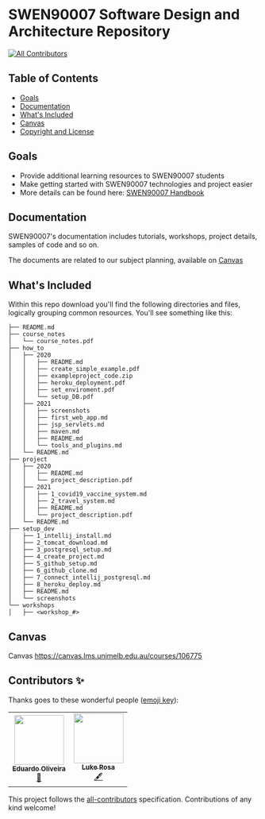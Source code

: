 # SWEN90007 Software Design and Architecture Repository 
<!-- ALL-CONTRIBUTORS-BADGE:START - Do not remove or modify this section -->
[![All Contributors](https://img.shields.io/badge/all_contributors-2-orange.svg?style=flat-square)](#contributors-)
<!-- ALL-CONTRIBUTORS-BADGE:END -->

## Table of Contents

- [Goals](#goals)
- [Documentation](#documentation)
- [What's Included](#whats-included)
- [Canvas](#canvas)
- [Copyright and License](#copyright-and-license)

## Goals

- Provide additional learning resources to SWEN90007 students
- Make getting started with SWEN90007 technologies and project easier
- More details can be found here: [SWEN90007 Handbook](https://handbook.unimelb.edu.au/2021/subjects/swen90007/print)

## Documentation

SWEN90007's documentation includes tutorials, workshops, project details, samples of code and so on.

The documents are related to our subject planning, available on [Canvas](https://canvas.lms.unimelb.edu.au/courses/106775)

## What's Included
Within this repo download you'll find the following directories and files, logically grouping common resources. You'll see something like this:
````
├── README.md
├── course_notes
│   └── course_notes.pdf
├── how_to
│   ├── 2020
│   │   ├── README.md
│   │   ├── create_simple_example.pdf
│   │   ├── exampleproject_code.zip
│   │   ├── heroku_deployment.pdf
│   │   ├── set_enviroment.pdf
│   │   └── setup_DB.pdf
│   ├── 2021
│   │   ├── screenshots
│   │   ├── first_web_app.md
│   │   ├── jsp_servlets.md
│   │   ├── maven.md
│   │   ├── README.md
│   │   └── tools_and_plugins.md
│   └── README.md
├── project
│   ├── 2020
│   │   ├── README.md
│   │   └── project_description.pdf
│   ├── 2021
│   │   ├── 1_covid19_vaccine_system.md
│   │   ├── 2_travel_system.md
│   │   ├── README.md
│   │   └── project_description.pdf
│   └── README.md
├── setup_dev
│   ├── 1_intellij_install.md
│   ├── 2_tomcat_download.md
│   ├── 3_postgresql_setup.md
│   ├── 4_create_project.md
│   ├── 5_github_setup.md
│   ├── 6_github_clone.md
│   ├── 7_connect_intellij_postgresql.md
│   ├── 8_heroku_deploy.md
│   ├── README.md
│   └── screenshots
└── workshops
│   ├── <workshop_#>
````

## Canvas

Canvas <https://canvas.lms.unimelb.edu.au/courses/106775>


## Contributors ✨

Thanks goes to these wonderful people ([emoji key](https://allcontributors.org/docs/en/emoji-key)):

<!-- ALL-CONTRIBUTORS-LIST:START - Do not remove or modify this section -->
<!-- prettier-ignore-start -->
<!-- markdownlint-disable -->
<table>
  <tr>
    <td align="center"><a href="http://www.eduoliveira.com"><img src="https://avatars.githubusercontent.com/u/4740218?v=4?s=100" width="100px;" alt=""/><br /><sub><b>Eduardo Oliveira</b></sub></a><br /><a href="#projectManagement-agogear" title="Project Management">📆</a></td>
    <td align="center"><a href="https://www.linkedin.com/in/lukerosa/"><img src="https://avatars.githubusercontent.com/u/55215252?v=4?s=100" width="100px;" alt=""/><br /><sub><b>Luke Rosa</b></sub></a><br /><a href="#content-lukearosa" title="Content">🖋</a></td>
  </tr>
</table>

<!-- markdownlint-restore -->
<!-- prettier-ignore-end -->

<!-- ALL-CONTRIBUTORS-LIST:END -->

This project follows the [all-contributors](https://github.com/all-contributors/all-contributors) specification. Contributions of any kind welcome!
